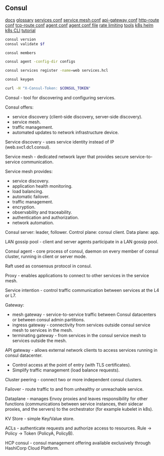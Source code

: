 Consul
-

[docs](https://developer.hashicorp.com/consul/docs)
[glossary](https://developer.hashicorp.com/consul/docs/install/glossary)
[services conf](https://developer.hashicorp.com/consul/docs/services/configuration/services-configuration-reference)
[service mesh conf](https://developer.hashicorp.com/consul/docs/connect/config-entries)
[api-gateway conf](https://developer.hashicorp.com/consul/docs/connect/gateways/api-gateway/configuration/api-gateway)
[http-route conf](https://developer.hashicorp.com/consul/docs/connect/gateways/api-gateway/configuration/http-route)
[tcp-route conf](https://developer.hashicorp.com/consul/docs/connect/gateways/api-gateway/configuration/tcp-route)
[agent conf](https://developer.hashicorp.com/consul/docs/agent/config)
[agent conf file](https://developer.hashicorp.com/consul/docs/agent/config/config-files)
[rate limiting](https://developer.hashicorp.com/consul/docs/agent/limits)
[tools](https://developer.hashicorp.com/consul/docs/integrate/download-tools)
[k8s helm](https://developer.hashicorp.com/consul/docs/k8s/helm)
[k8s CLI](https://developer.hashicorp.com/consul/docs/k8s/k8s-cli)
[tutorial](https://developer.hashicorp.com/tutorials/library?product=consul)

````sh
consul version
consul validate $f

consul members

consul agent -config-dir configs

consul services register -name=web services.hcl

consul keygen
````

````sh
curl -H "X-Consul-Token: $CONSUL_TOKEN"
````

Consul - tool for discovering and configuring services.

Consul offers:
* service discovery (client-side discovery, server-side discovery).
* service mesh.
* traffic management.
* automated updates to network infrastructure device.

Service discovery - uses service identity instead of IP (web.svc1.dc1.consul).

Service mesh - dedicated network layer that provides secure service-to-service communication.

Service mesh provides:
* service discovery.
* application health monitoring.
* load balancing.
* automatic failover.
* traffic management.
* encryption.
* observability and traceability.
* authentication and authorization.
* network automation.

Consul server: leader, follower.
Control plane: consul client.
Data plane: app.

LAN gossip pool - client and server agents participate in a LAN gossip pool.

Consul agent - core process of consul, daemon on every member of consul cluster,
running in client or server mode.

Raft used as consensus protocol in consul.

Proxy - enables applications to connect to other services in the service mesh.

Service intention - control traffic communication between services at the L4 or L7.

Gateway:
* mesh gateway - service-to-service traffic between Consul datacenters or between consul admin partitions.
* ingress gateway - connectivity from services outside consul service mesh to services in the mesh.
* terminating gateway - from services in the consul service mesh to services outside the mesh.

API gateway - allows external network clients to access services running in consul datacenter.
* Control access at the point of entry (with TLS certificates).
* Simplify traffic management (load balance requests).

Cluster peering - connect two or more independent consul clusters.

Failover - route traffic to and from unhealthy or unreachable service.

Dataplane - manages Envoy proxies and leaves responsibility
for other functions (communications between service instances, their sidecar proxies, and the servers)
to the orchestrator (for example kubelet in k8s).

KV Store - simple Key/Value store.

ACLs - authenticate requests and authorize access to resources.
Rule -> Policy -> Token (PolicyA, PolicyB).

HCP consul - consul management offering available exclusively through HashiCorp Cloud Platform.
